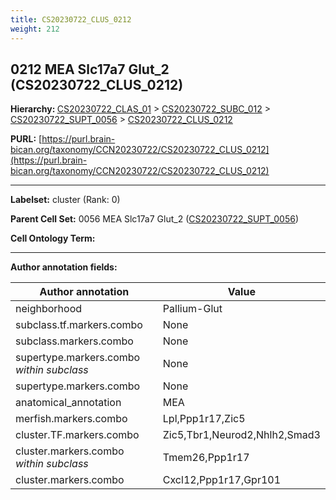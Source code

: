 ```yaml
---
title: CS20230722_CLUS_0212
weight: 212
---
```

## 0212 MEA Slc17a7 Glut_2 (CS20230722_CLUS_0212)
<b>Hierarchy: </b>
[CS20230722_CLAS_01](../CS20230722_CLAS_01) >
[CS20230722_SUBC_012](../CS20230722_SUBC_012) >
[CS20230722_SUPT_0056](../CS20230722_SUPT_0056) >
[CS20230722_CLUS_0212](../CS20230722_CLUS_0212)

**PURL:** [https://purl.brain-bican.org/taxonomy/CCN20230722/CS20230722_CLUS_0212](https://purl.brain-bican.org/taxonomy/CCN20230722/CS20230722_CLUS_0212)

---


**Labelset:** cluster (Rank: 0)

**Parent Cell Set:** 0056 MEA Slc17a7 Glut_2 ([CS20230722_SUPT_0056](../CS20230722_SUPT_0056))



**Cell Ontology Term:** 

[MARKER GENES.]: #


---

[TRANSFERRED ANNOTATIONS.]: #


[AUTHOR ANNOTATION FIELDS.]: #


**Author annotation fields:**

| Author annotation | Value |
|-------------------|-------|
|neighborhood|Pallium-Glut|
|subclass.tf.markers.combo|None|
|subclass.markers.combo|None|
|supertype.markers.combo _within subclass_|None|
|supertype.markers.combo|None|
|anatomical_annotation|MEA|
|merfish.markers.combo|Lpl,Ppp1r17,Zic5|
|cluster.TF.markers.combo|Zic5,Tbr1,Neurod2,Nhlh2,Smad3|
|cluster.markers.combo _within subclass_|Tmem26,Ppp1r17|
|cluster.markers.combo|Cxcl12,Ppp1r17,Gpr101|
